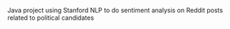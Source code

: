 Java project using Stanford NLP to do sentiment analysis on Reddit posts related to political candidates
